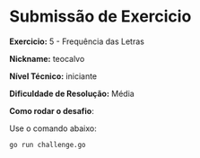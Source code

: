 # Submissão de Exercicio

**Exercicio:** 5 - Frequência das Letras

**Nickname:** teocalvo

**Nível Técnico:** iniciante

**Dificuldade de Resolução:** Média

**Como rodar o desafio**: 

Use o comando abaixo: 
```bash
go run challenge.go
```
